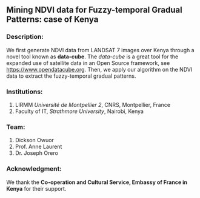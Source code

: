 ## Mining NDVI data for Fuzzy-temporal Gradual Patterns: case of Kenya

### Description:
We first generate NDVI data from LANDSAT 7 images over Kenya through a novel tool known as <strong>data-cube</strong>. The <em>data-cube</em> is a great tool for the expanded use of satellite data in an Open Source framework, see https://www.opendatacube.org. Then, we apply our algorithm on the NDVI data to extract the fuzzy-temporal gradual patterns.

### Institutions:
1. LIRMM <i>Université de Montpellier 2</i>, CNRS, Montpellier, France<br>
2. Faculty of IT, <i>Strathmore University</i>, Nairobi, Kenya

### Team:
1. Dickson Owuor<br>
2. Prof. Anne Laurent<br>
3. Dr. Joseph Orero<br>

### Acknowledgment:
We thank the <strong>Co-operation and Cultural Service, Embassy of France in Kenya</strong> for their support.
